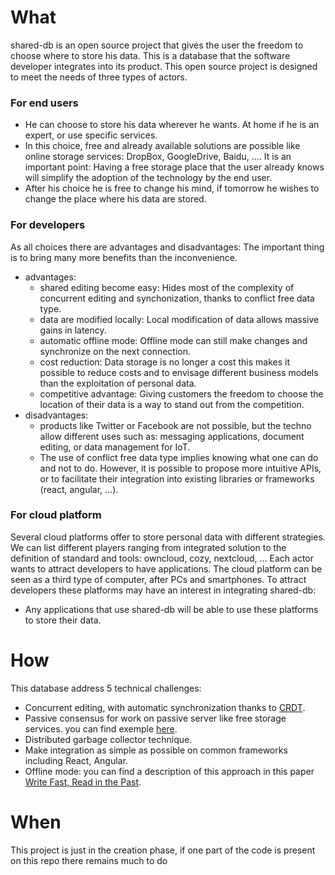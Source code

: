 # What
shared-db is an open source project that gives the user the freedom to choose where to store his data. This is a database that the software developer integrates into its product. This open source project is designed to meet the needs of three types of actors.

### For end users
* He can choose to store his data wherever he wants. At home if he is an expert, or use specific services.
* In this choice, free and already available solutions are possible like online storage services: DropBox, GoogleDrive, Baidu, .... It is an important point: Having a free storage place that the user already knows will simplify the adoption of the technology by the end user.
* After his choice he is free to change his mind, if tomorrow he wishes to change the place where his data are stored.

### For developers
As all choices there are advantages and disadvantages: The important thing is to bring many more benefits than the inconvenience.
* advantages:
  * shared editing become easy: Hides most of the complexity of concurrent editing and synchonization, thanks to conflict free data type.
  * data are modified locally: Local modification of data allows massive gains in latency.
  * automatic offline mode: Offline mode can still make changes and synchronize on the next connection.
  * cost reduction: Data storage is no longer a cost this makes it possible to reduce costs and to envisage different business models than the exploitation of personal data.
  * competitive advantage: Giving customers the freedom to choose the location of their data is a way to stand out from the competition. 
* disadvantages:
  * products like Twitter or Facebook are not possible, but the techno allow different uses such as: messaging applications, document editing, or data management for IoT.
  * The use of conflict free data type implies knowing what one can do and not to do. However, it is possible to propose more intuitive APIs, or to facilitate their integration into existing libraries or frameworks (react, angular, ...).

### For cloud platform
Several cloud platforms offer to store personal data with different strategies. We can list different players ranging from integrated solution to the definition of standard and tools: owncloud, cozy, nextcloud, ...
Each actor wants to attract developers to have applications. The cloud platform can be seen as a third type of computer, after PCs and smartphones. To attract developers these platforms may have an interest in integrating shared-db:
* Any applications that use shared-db will be able to use these platforms to store their data.

# How
This database address 5 technical challenges:
* Concurrent editing, with automatic synchronization thanks to [CRDT](http://hal.upmc.fr/inria-00555588/document).
* Passive consensus for work on passive server like free storage services. you can find exemple [here](http://ieeexplore.ieee.org/document/7436648/).
* Distributed garbage collector technique.
* Make integration as simple as possible on common frameworks including React, Angular.
* Offline mode: you can find a description of this approach in this paper [Write Fast, Read in the Past](https://hal.inria.fr/hal-01158370/document).


# When
This project is just in the creation phase, if one part of the code is present on this repo there remains much to do
